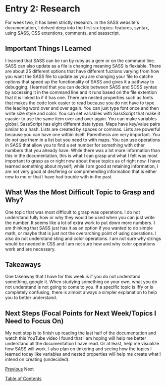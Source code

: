 # Entry 2: Research

For week two, it has been strictly research. In the SASS website's documentation, I delved deep into the first six topics: features, syntax, using SASS, CSS extentions, comments, and sassscript. 

## Important Things I Learned 

I learned that SASS can be run by ruby as a gem or on the command line. SASS can also update as a file is changing meaning SASS is flexiable. There are about 25 different options that have different fuctions varying from how you want the SASS file to update as you are changing your file to catche options that speed up the functionality of SASS and gives it a pathway to debugging. I learned that you can decide between SASS and SCSS syntax by accessing it in the command line and it runs based on the file extention that it is linked to if it has one. There are nested properties such as fonts that makes the code look easier to read because you do not have to type the leading word over and over again. You can just type font once and then write size style and color. You can set variables with SassScript that make it eaasier to use the same item over and over again. You can make variables global. SassScript has eight different data types. Maps have key/value pairs similar to a hash. Lists are created by spaces or commas. Lists are powerful because you can have one within itself. Parenthesis are very important. You do not use them in a list but you need to with maps. You can use operations in SASS that allow you to find a set number for something with other numbers that you already have. While there was a lot more information than this in the documentation, this is what I can grasp and what I felt was most important to grasp as or right now about these topics as of right now. I have learned something about myself; while I am good at retaining information, I am not very good at decfering or comprehending information that is either new to me or that I have had trouble with in the past. 

## What Was the Most Difficult Topic to Grasp and Why?

One topic that was most difficult to grasp was operations. I do not understand fully how or why they would be used when you can just write the number. It seems like a lot of extra work to put down more numbers. I am thinking that SASS just has it as an option if you wanted to do simple math, or maybe that is just not the overarching point of using operations. I also do not understand sting and color operations. I am not sure why strings would be needed in CSS and I am not sure how and why color operations work and are necessary. 


## Takeaways

One takeaway that I have for this week is if you do not understand something, google it. When studying something on your own, what you do not understand is not going to come to you. If a specific topic is iffy or is completely confusing, there is almost always a simpler explanation to help you to better understand. 

## Next Steps (Focal Points for Next Week/Topics I Need to Focus On)

My next step is to finish up reading the last half of the documentation and watch this YouTube video I found that I am hoping will help me better understand all the documentation I have read. Or at least, help me visualize how SASS will work. I also plan on tinkering and seeing how the topics I learned today like variables and nested properties will help me create what I intend on creating (undecided).



[Previous](../entries/entry01-plan.md)
Next

[Table of Contents](../README.md)